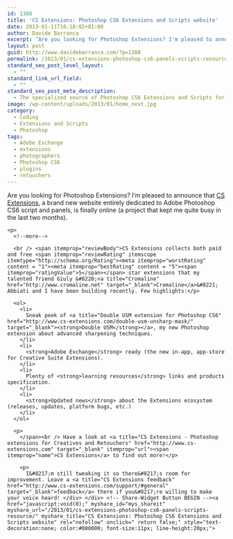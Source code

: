 ```yaml
---
id: 1388
title: 'CS Extensions: Photoshop CS6 Extensions and Scripts website'
date: 2013-01-11T16:18:02+01:00
author: Davide Barranca
excerpt: "Are you looking for Photoshop Extensions? I'm pleased to announce that CS Extensions, a brand new website entirely dedicated to Creative Suite products targeted to Photographers and Retouchers, is finally online (a project that kept me quite busy in the last two months)."
layout: post
guid: http://www.davidebarranca.com/?p=1388
permalink: /2013/01/cs-extensions-photoshop-cs6-panels-scripts-resource/
standard_seo_post_level_layout:
  - ""
standard_link_url_field:
  - ""
standard_seo_post_meta_description:
  - The specialized source of Photoshop CS6 Extensions and Scripts for Photographers and Retouchers linked to the new Adobe Exchange marketplace
image: /wp-content/uploads/2013/01/home_next.jpg
category:
  - Coding
  - Extensions and Scripts
  - Photoshop
tags:
  - Adobe Exchange
  - extensions
  - photographers
  - Photoshop CS6
  - plugins
  - retouchers
---
```

<div class="pf-content">
  <div itemscope itemtype="http://schema.org/Review">
    <div itemprop="itemReviewed" itemscope itemtype="http://schema.org/CreativeWork">
      <meta itemprop="image" content="http://www.cs-extensions.com/wp-content/uploads/theme/logo_header5.png" />
      Are you looking for Photoshop Extensions? I&#8217;m pleased to announce that
      <span itemprop="description"><a title="CS Extensions - Photoshop extensions for Creatives and Retouchers" href="http://www.cs-extensions.com" target="_blank" itemprop="url"><span itemprop="name">CS Extensions</span></a>, a brand new website entirely dedicated to Adobe Photoshop CS6 script and panels</span>, is finally online (a project that kept me quite busy in the last two months).
    </div>

    <p>
      <!--more-->

      <br /> <span itemprop="reviewBody">CS Extensions collects both paid and free <span itemprop="reviewRating" itemscope itemtype="http://schema.org/Rating"><meta itemprop="worstRating" content = "1"><meta itemprop="bestRating" content = "5"><span itemprop="ratingValue">5</span></span> star extensions that my talented friend Giuly &#8220;<a title="Cromaline" href="http://www.cromaline.net" target="_blank">Cromaline</a>&#8221; Abbiati and I have been building recently. Few highlights:</p>

      <ol>
        <li>
          Sneak peek of <a title="Double USM extension for Photoshop CS6" href="http://www.cs-extensions.com/double-usm-unsharp-mask/" target="_blank"><strong>Double USM</strong></a>, my new Photoshop extension about advanced sharpening techniques.
        </li>
        <li>
          <strong>Adobe Exchange</strong> ready (the new in-app, app-store for Creative Suite Extensions).
        </li>
        <li>
          Plenty of <strong>learning resources</strong> links and products specification.
        </li>
        <li>
          <strong>Updated news</strong> about the Extensions ecosystem (releases, updates, platform bugs, etc.)
        </li>
      </ol>

      <p>
        </span><br /> Have a look at <a title="CS Extensions - Photoshop extensions for Creatives and Retouchers" href="http://www.cs-extensions.com" target="_blank" itemprop="url"><span itemprop="name">CS Extensions</a> to find out more!</p>

        <p>
          I&#8217;m still tweaking it so there&#8217;s room for improvement. Leave a <a title="CS Extensions feedback" href="http://www.cs-extensions.com/support/#general" target="_blank">feedback</a> there if you&#8217;re willing to make your voice heard! </div> </div> <!-- Share-Widget Button BEGIN --><a href="javascript:void(0);" myshare_id="mys_shareit" myshare_url="/2013/01/cs-extensions-photoshop-cs6-panels-scripts-resource/" myshare_title="CS Extensions: Photoshop CS6 Extensions and Scripts website" rel="nofollow" onclick=" return false;" style="text-decoration:none; color:#000000; font-size:11px; line-height:20px;">
          
